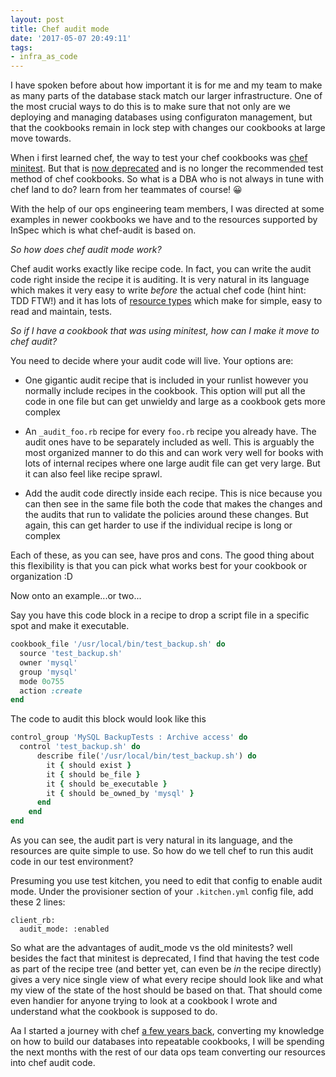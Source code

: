 ```yaml
---
layout: post
title: Chef audit mode
date: '2017-05-07 20:49:11'
tags:
- infra_as_code
---
```


I have spoken before about how important it is for me and my team to make as many parts of the database stack match our larger infrastructure. One of the most crucial ways to do this is to make sure that not only are we deploying and managing databases using configuraton management, but that the cookbooks remain in lock step with changes our cookbooks at large move towards.

When i first learned chef, the way to test your chef cookbooks was [chef minitest](https://github.com/chef/minitest-chef-handler). But that is [now deprecated](https://github.com/chef/minitest-chef-handler/blob/master/README.md#deprecation-notice) and is no longer the recommended test method of chef cookbooks. So what is a DBA who is not always in tune with chef land to do? learn from her teammates of course! 😀

With the help of our ops engineering team members, I was directed at some examples in newer cookbooks we have and to the resources supported by InSpec which is what chef-audit is based on.

_So how does chef audit mode work?_

Chef audit works exactly like recipe code. In fact, you can write the audit code right inside the recipe it is auditing. It is very natural in its language which makes it very easy to write *before* the actual chef code (hint hint: TDD FTW!) and it has lots of [resource types](http://serverspec.org/resource_types.html) which make for simple, easy to read and maintain, tests.

_So if I have a cookbook that was using minitest, how can I make it move to chef audit?_

You need to decide where your audit code will live. Your options are:

* One gigantic audit recipe that is included in your runlist however you normally include recipes in the cookbook. This option will put all the code in one file but can get unwieldy and large as a cookbook gets more complex

* An `_audit_foo.rb` recipe for every `foo.rb` recipe you already have. The audit ones have to be separately included as well. This is arguably the most organized manner to do this and can work very well for books with lots of internal recipes where one large audit file can get very large. But it can also feel like recipe sprawl.

* Add the audit code directly inside each recipe. This is nice because you can then see in the same file both the code that makes the changes and the audits that run to validate the policies around these changes. But again, this can get harder to use if the individual recipe is long or complex

Each of these, as you can see, have pros and cons. The good thing about this flexibility is that you can pick what works best for your cookbook or organization :D

Now onto an example...or two...

Say you have this code block in a recipe to drop a script file in a specific spot and make it executable.
```ruby
cookbook_file '/usr/local/bin/test_backup.sh' do
  source 'test_backup.sh'
  owner 'mysql'
  group 'mysql'
  mode 0o755
  action :create
end
```

The code to audit this block would look like this
```ruby
control_group 'MySQL BackupTests : Archive access' do
  control 'test_backup.sh' do
      describe file('/usr/local/bin/test_backup.sh') do
        it { should exist }
        it { should be_file }
        it { should be_executable }
        it { should be_owned_by 'mysql' }
      end
    end
end
```

As you can see, the audit part is very natural in its language, and the resources are quite simple to use. So how do we tell chef to run this audit code in our test environment?

Presuming you use test kitchen, you need to edit that config to enable audit mode.
Under the provisioner section of your `.kitchen.yml` config file, add these 2 lines:

```
client_rb:
  audit_mode: :enabled
```

So what are the advantages of audit_mode vs the old minitests? well besides the fact that minitest is deprecated, I find that having the test code as part of the recipe tree (and better yet, can even be *in* the recipe directly) gives a very nice single view of what every recipe should look like and what my view of the state of the host should be based on that. That should come even handier for anyone trying to look at a cookbook I wrote and understand what the cookbook is supposed to do.

Aa I started a journey with chef [a few years back](https://dbsmasher.com/2015/02/12/-learning-configuration-management-as-a-dba/), converting my knowledge on how to build our databases into repeatable cookbooks, I will be spending the next months with the rest of our data ops team converting our resources into chef audit code.
